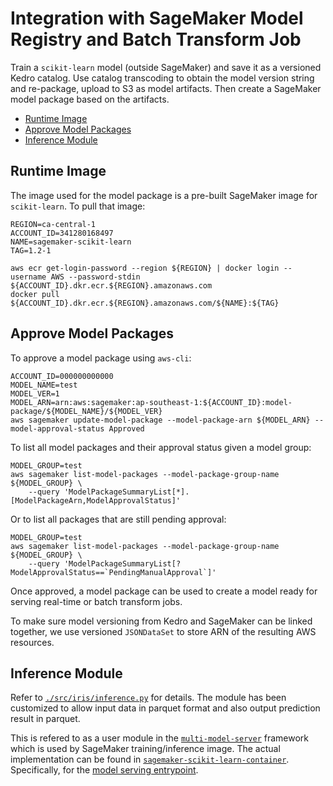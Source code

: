 # Integration with SageMaker Model Registry and Batch Transform Job

Train a `scikit-learn` model (outside SageMaker) and save it as a versioned Kedro catalog.
Use catalog transcoding to obtain the model version string and re-package, upload to S3 as model artifacts.
Then create a SageMaker model package based on the artifacts.

- [Runtime Image](#runtime-image)
- [Approve Model Packages](#approve-model-packages)
- [Inference Module](#inference-module)

## Runtime Image

The image used for the model package is a pre-built SageMaker image for `scikit-learn`.
To pull that image:

```shell
REGION=ca-central-1
ACCOUNT_ID=341280168497
NAME=sagemaker-scikit-learn
TAG=1.2-1

aws ecr get-login-password --region ${REGION} | docker login --username AWS --password-stdin ${ACCOUNT_ID}.dkr.ecr.${REGION}.amazonaws.com
docker pull ${ACCOUNT_ID}.dkr.ecr.${REGION}.amazonaws.com/${NAME}:${TAG}
```

## Approve Model Packages

To approve a model package using `aws-cli`:

```shell
ACCOUNT_ID=000000000000
MODEL_NAME=test
MODEL_VER=1
MODEL_ARN=arn:aws:sagemaker:ap-southeast-1:${ACCOUNT_ID}:model-package/${MODEL_NAME}/${MODEL_VER}
aws sagemaker update-model-package --model-package-arn ${MODEL_ARN} --model-approval-status Approved
```

To list all model packages and their approval status given a model group:

```shell
MODEL_GROUP=test
aws sagemaker list-model-packages --model-package-group-name ${MODEL_GROUP} \
    --query 'ModelPackageSummaryList[*].[ModelPackageArn,ModelApprovalStatus]'
```

Or to list all packages that are still pending approval:

```shell
MODEL_GROUP=test
aws sagemaker list-model-packages --model-package-group-name ${MODEL_GROUP} \
    --query 'ModelPackageSummaryList[?ModelApprovalStatus==`PendingManualApproval`]'
```

Once approved, a model package can be used to create a model ready for serving real-time or batch transform jobs.

To make sure model versioning from Kedro and SageMaker can be linked together,
we use versioned `JSONDataSet` to store ARN of the resulting AWS resources.

## Inference Module

Refer to [`./src/iris/inference.py`](../src/iris/inference.py) for details.
The module has been customized to allow input data in parquet format and also output prediction result in parquet.

This is refered to as a user module in the [`multi-model-server`](https://github.com/awslabs/multi-model-server) framework which is used by SageMaker training/inference image.
The actual implementation can be found in [`sagemaker-scikit-learn-container`](https://github.com/aws/sagemaker-scikit-learn-container).
Specifically, for the [model serving entrypoint](https://github.com/aws/sagemaker-scikit-learn-container/blob/master/src/sagemaker_sklearn_container/serving.py).
